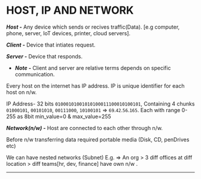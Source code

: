 # HOST, IP AND NETWORK
***Host -*** Any device which sends or recives traffic(Data). [e.g computer, phone, server, IoT devices, printer, cloud servers].

***Client -***  Device that intiates request.

***Server -***  Device that responds.

- ***Note -*** Client and server are relative terms depends on specific communication.

Every host on the internet has IP address. IP is unique identifier for each host on n/w.

IP Address- 32 bits `01000101001010100011100010100101`, Containing 4 chunks `01000101`, `00101010`, `00111000`, `10100101` => `69`.`42`.`56`.`165`. Each with range 0-255 as 8bit min_value=0 & max_value=255

***Network(n/w) -*** Host are connected to each other through n/w.

Before n/w transferring data required portable media (Disk, CD, penDrives etc)

We can have nested networks (Subnet)
E.g. => An org > 3 diff offices at diff location > diff teams[hr, dev, finance] have own n/w .

---

#

